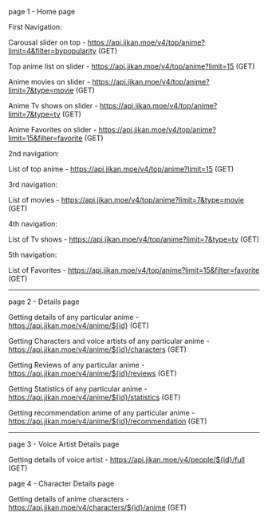 page 1 - Home page

First Navigation:

Carousal slider on top - https://api.jikan.moe/v4/top/anime?limit=4&filter=bypopularity (GET)

Top anime list on slider - https://api.jikan.moe/v4/top/anime?limit=15 (GET)

Anime movies on slider -  https://api.jikan.moe/v4/top/anime?limit=7&type=movie (GET)

Anime Tv shows on slider - https://api.jikan.moe/v4/top/anime?limit=7&type=tv (GET)

Anime Favorites on slider - https://api.jikan.moe/v4/top/anime?limit=15&filter=favorite (GET)

2nd navigation:

List of top anime - https://api.jikan.moe/v4/top/anime?limit=15 (GET)

3rd navigation:

List of movies - https://api.jikan.moe/v4/top/anime?limit=7&type=movie (GET)

4th navigation:

List of Tv shows - https://api.jikan.moe/v4/top/anime?limit=7&type=tv (GET)

5th navigation:

List of Favorites - https://api.jikan.moe/v4/top/anime?limit=15&filter=favorite (GET)

--------------------------------------------------------------------------------------------

page 2 - Details page

Getting details of any particular anime - https://api.jikan.moe/v4/anime/${id} (GET)

Getting Characters and voice artists of any particular anime - https://api.jikan.moe/v4/anime/${id}/characters (GET)

Getting Reviews of any particular anime - https://api.jikan.moe/v4/anime/${id}/reviews (GET) 

Getting Statistics of any particular anime - https://api.jikan.moe/v4/anime/${id}/statistics (GET)

Getting recommendation anime of any particular anime -  https://api.jikan.moe/v4/anime/${id}/recommendation (GET)

-------------------------------------------------------------------------------------------------------------------------

page 3 - Voice Artist Details page 

Getting details of voice artist - https://api.jikan.moe/v4/people/${id}/full (GET)

page 4 - Character Details page

Getting details of anime characters - https://api.jikan.moe/v4/characters/${id}/anime (GET)




